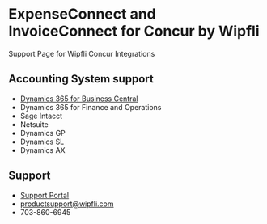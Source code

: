 <link type="text/css" rel="stylesheet" href="site.css" />

# ExpenseConnect and InvoiceConnect for Concur by Wipfli
Support Page for Wipfli Concur Integrations

## Accounting System support
* [Dynamics 365 for Business Central](BusinessCentral\BC.md)
* Dynamics 365 for Finance and Operations
* Sage Intacct
* Netsuite
* Dynamics GP
* Dynamics SL
* Dynamics AX

## Support
* [Support Portal](https://wdp.wipfli.com/)
* <productsupport@wipfli.com>
* 703-860-6945
